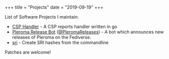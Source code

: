+++
title = "Projects"
date = "2019-09-19"
+++

List of Software Projects I maintain:

* [CSP Handler](https://git.bn4t.me/bn4t/csp-handler) - A CSP reports handler written in go
* [Pleroma Release Bot](https://git.bn4t.me/bn4t/pleroma-release-bot) ([@PleromaReleases](https://social.bn4t.me/PleromaReleases)) - A bot which announces new releases of Pleroma on the Fediverse. 
* [sri](https://git.bn4t.me/bn4t/sri) - Create SRI hashes from the commandline

Patches are welcome!
